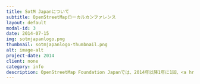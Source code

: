 ```yaml
---
title: SotM Japanについて
subtitle: OpenStreetMapローカルカンファレンス
layout: default
modal-id: 3
date: 2014-07-15
img: sotmjapanlogo.png
thumbnail: sotmjapanlogo-thumbnail.png
alt: image-alt
project-date: 2014
client: none
category: info
description: OpenStreetMap Foundation Japanでは、2014年以降1年に1回、<a href="https://stateofthemap.jp">State of the Map Japan<a>として、ローカルカンファレンスの開催を行っています。<ul><li><a href="https://stateofthemap.jp/2014/">State of the Map Japan 2014 - 東京</a></li><li><a href="https://stateofthemap.jp/2015/">State of the Map Japan 2015 - 浜松</a></li><li><a href="https://stateofthemap.jp/2016/">State of the Map Japan 2016 - 東京</a></li><li><a href="https://2017.stateofthemap.org/ja/">State of the Map 2017 - 会津若松</a> (英国OSMFと共催、国際カンファレンスとして開催)</li><li><a href="https://stateofthemap.jp/2018/">State of the Map Japan 2018</a></li><li><a href="https://stateofthemap.jp/2020/">State of the Map Japan 2020 Online</a></li></ul>
---
```

